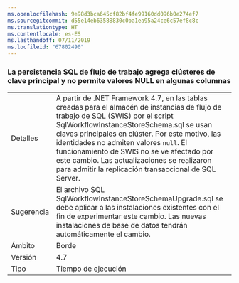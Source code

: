 ```yaml
---
ms.openlocfilehash: 9e98d3bca645cf82bf4fe99160dd096b0e274ef7
ms.sourcegitcommit: d55e14eb63588830c0ba1ea95a24ce6c57ef8c8c
ms.translationtype: HT
ms.contentlocale: es-ES
ms.lasthandoff: 07/11/2019
ms.locfileid: "67802490"
---
```

### <a name="workflow-sql-persistence-adds-primary-key-clusters-and-disallows-null-values-in-some-columns"></a>La persistencia SQL de flujo de trabajo agrega clústeres de clave principal y no permite valores NULL en algunas columnas

|   |   |
|---|---|
|Detalles|A partir de .NET Framework 4.7, en las tablas creadas para el almacén de instancias de flujo de trabajo de SQL (SWIS) por el script SqlWorkflowInstanceStoreSchema.sql se usan claves principales en clúster. Por este motivo, las identidades no admiten valores <code>null</code>. El funcionamiento de SWIS no se ve afectado por este cambio. Las actualizaciones se realizaron para admitir la replicación transaccional de SQL Server.|
|Sugerencia|El archivo SQL SqlWorkflowInstanceStoreSchemaUpgrade.sql se debe aplicar a las instalaciones existentes con el fin de experimentar este cambio. Las nuevas instalaciones de base de datos tendrán automáticamente el cambio.|
|Ámbito|Borde|
|Versión|4.7|
|Tipo|Tiempo de ejecución|

